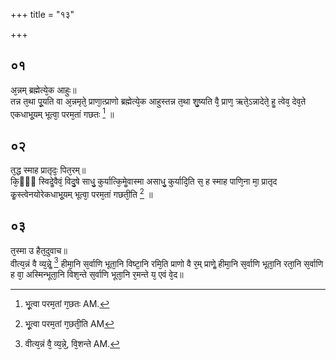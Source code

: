 +++
title = "१३"

+++
## ०१
अ᳘न्नम् ब्रह्मेत्ये᳘क आहुः॥  
तन्न त᳘था पू᳘यति वा अ᳘न्नमृते᳘ प्राणा᳘त्प्राणो ब्रह्मेत्ये᳘क आहुस्तन्न त᳘था शु᳘ष्यति वै᳘ प्राण᳘ ऋते᳘ऽन्नादेते᳘ हॗ त्वेव᳘ देव᳘ते एकधाभू᳘यम् भूत्वा᳘ परम᳘तां गछतः [^wbr_1] ॥  

[^wbr_1]: भू᳘त्वा परम᳘तां ग᳘छतः AM. 

## ०२
त᳘द्ध स्माह प्रातृदः᳘ पित᳘रम्॥  
कि᳘ᳫं᳘ स्विदेॗवैवं᳘ विदु᳘षे साधु᳘ कुर्यात्कि᳘मेॗवास्मा असाधु᳘ कुर्यादि᳘ति स᳘ ह स्माह पाणि᳘ना मा᳘ प्रातृद कॗस्त्वेनयोरेकधाभू᳘यम् भूत्वा᳘ परम᳘तां गछती᳘ति [^wbr_2] ॥  

[^wbr_2]: भू᳘त्वा परम᳘तां ग᳘छती᳘ति AM 

## ०३
त᳘स्मा उ हैत᳘दुवाच॥  
वीत्य᳘न्नं वै व्य᳘न्नेॗ [^wbr_3] हीमा᳘नि स᳘र्वाणि भूता᳘नि विष्टा᳘नि रमि᳘ति प्राणो वै र᳘म् प्राणेॗ हीमा᳘नि स᳘र्वाणि भूता᳘नि रता᳘नि स᳘र्वाणि ह वा᳘ अस्मिन्भूता᳘नि विश᳘न्ते स᳘र्वाणि भूता᳘नि र᳘मन्ते य᳘ एवं वे᳘द॥  

[^wbr_3]: वीत्य᳘न्नं वै᳘ व्य᳘न्ने᳘, वि᳘शन्ते AM. 